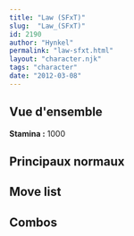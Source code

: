 ```yaml
---
title: "Law (SFxT)"
slug:  "Law_(SFxT)"
id: 2190
author: "Hynkel"
permalink: "law-sfxt.html"
layout: "character.njk"
tags: "character"
date: "2012-03-08"
---
```




## Vue d'ensemble

**Stamina :** 1000

## Principaux normaux

## Move list

## Combos
